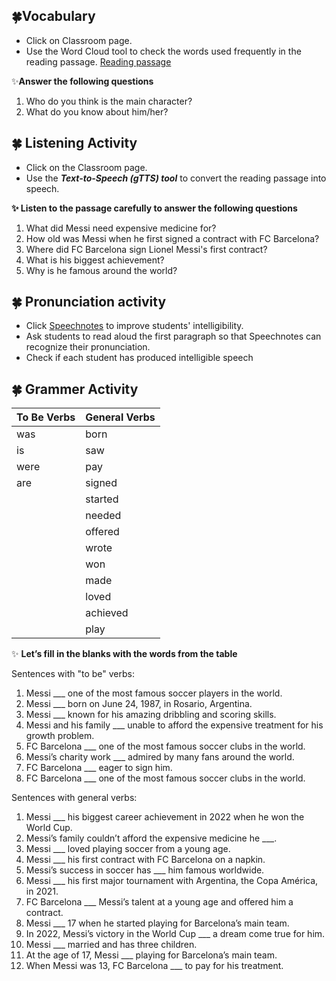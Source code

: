 ## 🍀Vocabulary
+ Click on Classroom page.
+ Use the Word Cloud tool to check the words used frequently in the reading passage. [Reading passage](https://github.com/Alexwcjung/Fall2024/blob/main/reading%20passage.md)

✨**Answer the following questions**
1. Who do you think is the main character?
2. What do you know about him/her?

## 🍀 Listening Activity 
+ Click on the Classroom page.
+ Use the ***Text-to-Speech (gTTS) tool*** to convert the reading passage into speech.

**✨ Listen to the passage carefully to answer the following questions**
1. What did Messi need expensive medicine for?
2. How old was Messi when he first signed a contract with FC Barcelona?
3. Where did FC Barcelona sign Lionel Messi's first contract?
4. What is his biggest achievement?
5. Why is he famous around the world?
   
## 🍀 Pronunciation activity
+ Click [Speechnotes](https://speechnotes.co/) to improve students' intelligibility.
+ Ask students to read aloud the first paragraph so that Speechnotes can recognize their pronunciation.
+ Check if each student has produced intelligible speech

## 🍀 Grammer Activity

| **To Be Verbs** | **General Verbs** |
|-----------------|-------------------|
| was             | born              |
| is              | saw               |
| were            | pay               |
| are             | signed            |
|                 | started           |
|                 | needed            |
|                 | offered           |
|                 | wrote             |
|                 | won               |
|                 | made              |
|                 | loved             |
|                 | achieved          |
|                 | play              |


✨ **Let’s fill in the blanks with the words from the table**


Sentences with "to be" verbs:
1. Messi ___ one of the most famous soccer players in the world.
2. Messi ___ born on June 24, 1987, in Rosario, Argentina.
3. Messi ___ known for his amazing dribbling and scoring skills.
4. Messi and his family ___ unable to afford the expensive treatment for his growth problem.
5. FC Barcelona ___ one of the most famous soccer clubs in the world.
6. Messi’s charity work ___ admired by many fans around the world.
7. FC Barcelona ___ eager to sign him.
8. FC Barcelona ___ one of the most famous soccer clubs in the world.

Sentences with general verbs:
1. Messi ___ his biggest career achievement in 2022 when he won the World Cup.
2. Messi’s family couldn’t afford the expensive medicine he ___.
3. Messi ___ loved playing soccer from a young age.
4. Messi ___ his first contract with FC Barcelona on a napkin.
5. Messi’s success in soccer has ___ him famous worldwide.
6. Messi ___ his first major tournament with Argentina, the Copa América, in 2021.
7. FC Barcelona ___ Messi’s talent at a young age and offered him a contract.
8. Messi ___ 17 when he started playing for Barcelona’s main team.
9. In 2022, Messi’s victory in the World Cup ___ a dream come true for him.
10. Messi ___ married and has three children.
11. At the age of 17, Messi ___ playing for Barcelona’s main team.
12. When Messi was 13, FC Barcelona ___ to pay for his treatment.




